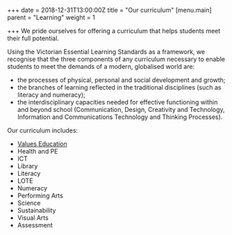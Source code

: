 +++
date = 2018-12-31T13:00:00Z
title = "Our curriculum"
[menu.main]
parent = "Learning"
weight = 1

+++
We pride ourselves for offering a curriculum that helps students meet their full potential.

Using the Victorian Essential Learning Standards as a framework, we recognise that the three components of any curriculum necessary to enable students to meet the demands of a modern, globalised world are:

* the processes of physical, personal and social development and growth;
* the branches of learning reflected in the traditional disciplines (such as literacy and numeracy);
* the interdisciplinary capacities needed for effective functioning within and beyond school (Communication, Design, Creativity and Technology, Information and Communications Technology and Thinking Processes).

Our curriculum includes:

* [Values Education](values-education/ "Values education")
* Health and PE
* ICT
* Library
* Literacy
* LOTE
* Numeracy
* Performing Arts
* Science
* Sustainability
* Visual Arts
* Assessment